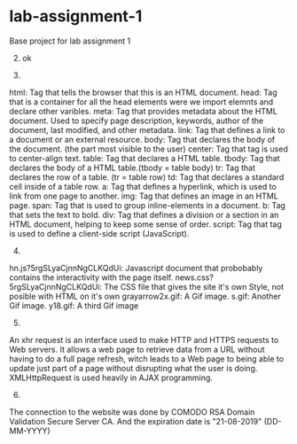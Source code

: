 # lab-assignment-1
Base project for lab assignment 1

2) ok

3)
html: Tag that tells the browser that this is an HTML document.
head: Tag that is a container for all the head elements were we import elemnts and declare other varibles.
meta: Tag that provides metadata about the HTML document. Used to specify page description, keywords, author of the document, last modified, and other metadata.
link: Tag that defines a link to a document or an external resource.
body: Tag that declares the body of the document. (the part most visible to the user)
center: Tag that tag is used to center-align text.
table: Tag that declares a HTML table.
tbody: Tag that declares the body of a HTML table.(tbody = table body)
tr: Tag that declares the row of a table. (tr = table row)
td: Tag that declares a standard cell inside of a table row.
a: Tag that defines a hyperlink, which is used to link from one page to another.
img: Tag that defines an image in an HTML page.
span: Tag that is used to group inline-elements in a document.
b: Tag that sets the text to bold.
div: Tag that defines a division or a section in an HTML document, helping to keep some sense of order.
script: Tag that tag is used to define a client-side script (JavaScript).

4)
hn.js?5rgSLyaCjnnNgCLKQdUi: Javascript document that probobably contains the interactivity with the page itself.
news.css?5rgSLyaCjnnNgCLKQdUi: The CSS file that gives the site it's own Style, not posible with HTML on it's own
grayarrow2x.gif: A Gif image.
s.gif: Another Gif image.
y18.gif: A third Gif image

5)
An xhr request is an interface used to make HTTP and HTTPS requests to Web servers. It allows a web page to retrieve data from a URL without having to do a full page refresh, witch leads to a Web page to being able to update just part of a page without disrupting what the user is doing. XMLHttpRequest is used heavily in AJAX programming.

6)
The connection to the website was done by COMODO RSA Domain Validation Secure Server CA. And the expiration date is "21-08-2019" (DD-MM-YYYY)